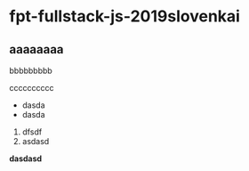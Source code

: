 # fpt-fullstack-js-2019slovenkai

## aaaaaaaa
bbbbbbbbb

cccccccccc

* dasda
* dasda

1. dfsdf
2. asdasd

**dasdasd**
